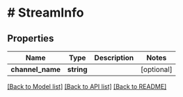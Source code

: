 # # StreamInfo

## Properties

Name | Type | Description | Notes
------------ | ------------- | ------------- | -------------
**channel_name** | **string** |  | [optional]

[[Back to Model list]](../../README.md#models) [[Back to API list]](../../README.md#endpoints) [[Back to README]](../../README.md)
